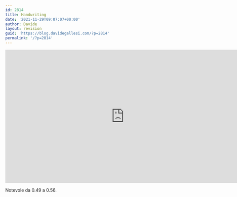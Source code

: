 ```yaml
---
id: 2814
title: Handwriting
date: '2021-11-29T09:07:07+00:00'
author: Davide
layout: revision
guid: 'https://blog.davidegallesi.com/?p=2814'
permalink: '/?p=2814'
---
```


<iframe allow="accelerometer; autoplay; clipboard-write; encrypted-media; gyroscope; picture-in-picture" allowfullscreen="" frameborder="0" height="422" loading="lazy" src="https://www.youtube.com/embed/nDra9j9POkU?feature=oembed" title="Fountain Pens Are Actually Fascinating | National Geographic" width="750"></iframe>

Notevole da 0.49 a 0.56.